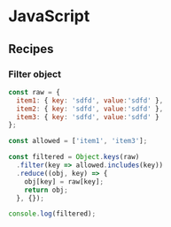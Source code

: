 # JavaScript

## Recipes

### Filter object

```javascript
const raw = {
  item1: { key: 'sdfd', value:'sdfd' },
  item2: { key: 'sdfd', value:'sdfd' },
  item3: { key: 'sdfd', value:'sdfd' }
};

const allowed = ['item1', 'item3'];

const filtered = Object.keys(raw)
  .filter(key => allowed.includes(key))
  .reduce((obj, key) => {
    obj[key] = raw[key];
    return obj;
  }, {});

console.log(filtered);
```
